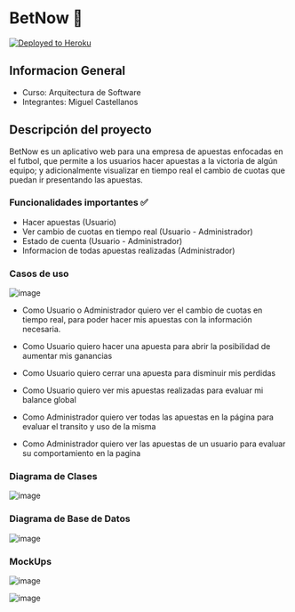 # BetNow :currency_exchange:

[![Deployed to Heroku](https://www.herokucdn.com/deploy/button.png)](https://betnow.herokuapp.com/)

## Informacion General
- Curso: Arquitectura de Software
- Integrantes: Miguel Castellanos

## Descripción del proyecto 

BetNow es un aplicativo web para una empresa de apuestas enfocadas en el futbol, que permite a los usuarios hacer apuestas a la victoria de algún equipo; y adicionalmente visualizar en tiempo real el cambio de cuotas que puedan ir presentando las apuestas. 

### Funcionalidades importantes :white_check_mark:

- Hacer apuestas (Usuario)
- Ver cambio de cuotas en tiempo real (Usuario - Administrador)
- Estado de cuenta (Usuario - Administrador)
- Informacion de todas apuestas realizadas (Administrador)

### Casos de uso

![image](https://user-images.githubusercontent.com/44925834/121529653-3d0c8080-c9c2-11eb-8779-793dcb33e760.png)

- Como Usuario o Administrador quiero ver el cambio de cuotas en tiempo real, para poder hacer mis apuestas con la información necesaria.
- Como Usuario quiero hacer una apuesta para abrir la posibilidad de aumentar mis ganancias
- Como Usuario quiero cerrar una apuesta para disminuir mis perdidas
- Como Usuario quiero ver mis apuestas realizadas para evaluar mi balance global

- Como Administrador quiero ver todas las apuestas en la página para evaluar el transito y uso de la misma
- Como Administrador quiero ver las apuestas de un usuario para evaluar su comportamiento en la pagina

### Diagrama de Clases
![image](https://user-images.githubusercontent.com/44925834/121528454-1863d900-c9c1-11eb-8377-e3362b6781f9.png)

### Diagrama de Base de Datos
![image](https://user-images.githubusercontent.com/44925834/121531154-c7a1af80-c9c3-11eb-98a8-92f875722a61.png)

### MockUps

![image](https://user-images.githubusercontent.com/44925834/121554158-84513c00-c9d7-11eb-9a67-5f8510528477.png)

![image](https://user-images.githubusercontent.com/44925834/121554266-a0ed7400-c9d7-11eb-9c46-70c56473452b.png)

